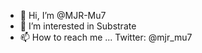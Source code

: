 - 👋 Hi, I’m @MJR-Mu7
- 👀 I’m interested in Substrate
- 📫 How to reach me ...  Twitter: @mjr_mu7

<!---
MJR-Mu7/MJR-Mu7 is a ✨ special ✨ repository because its `README.md` (this file) appears on your GitHub profile.
You can click the Preview link to take a look at your changes.
--->
